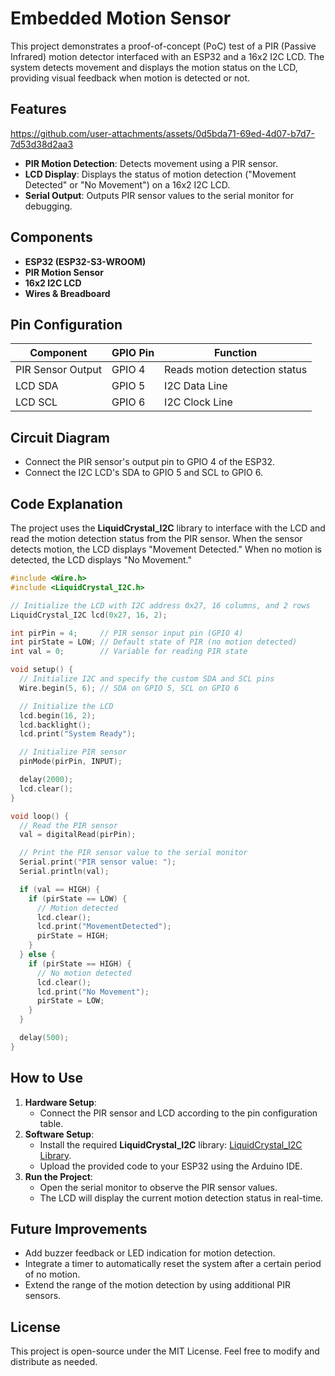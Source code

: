 # Embedded Motion Sensor

This project demonstrates a proof-of-concept (PoC) test of a PIR (Passive Infrared) motion detector interfaced with an ESP32 and a 16x2 I2C LCD. The system detects movement and displays the motion status on the LCD, providing visual feedback when motion is detected or not.

## Features

https://github.com/user-attachments/assets/0d5bda71-69ed-4d07-b7d7-7d53d38d2aa3

- **PIR Motion Detection**: Detects movement using a PIR sensor.
- **LCD Display**: Displays the status of motion detection ("Movement Detected" or "No Movement") on a 16x2 I2C LCD.
- **Serial Output**: Outputs PIR sensor values to the serial monitor for debugging.

## Components
- **ESP32 (ESP32-S3-WROOM)**
- **PIR Motion Sensor**
- **16x2 I2C LCD**
- **Wires & Breadboard**

## Pin Configuration

| Component         | GPIO Pin      | Function          |
|-------------------|---------------|-------------------|
| PIR Sensor Output  | GPIO 4        | Reads motion detection status |
| LCD SDA            | GPIO 5        | I2C Data Line     |
| LCD SCL            | GPIO 6        | I2C Clock Line    |

## Circuit Diagram
- Connect the PIR sensor's output pin to GPIO 4 of the ESP32.
- Connect the I2C LCD's SDA to GPIO 5 and SCL to GPIO 6.

## Code Explanation
The project uses the **LiquidCrystal_I2C** library to interface with the LCD and read the motion detection status from the PIR sensor. When the sensor detects motion, the LCD displays "Movement Detected." When no motion is detected, the LCD displays "No Movement."

```cpp
#include <Wire.h> 
#include <LiquidCrystal_I2C.h> 

// Initialize the LCD with I2C address 0x27, 16 columns, and 2 rows
LiquidCrystal_I2C lcd(0x27, 16, 2);

int pirPin = 4;     // PIR sensor input pin (GPIO 4)
int pirState = LOW; // Default state of PIR (no motion detected)
int val = 0;        // Variable for reading PIR state

void setup() {
  // Initialize I2C and specify the custom SDA and SCL pins
  Wire.begin(5, 6); // SDA on GPIO 5, SCL on GPIO 6

  // Initialize the LCD
  lcd.begin(16, 2); 
  lcd.backlight();  
  lcd.print("System Ready");

  // Initialize PIR sensor
  pinMode(pirPin, INPUT);

  delay(2000); 
  lcd.clear(); 
}

void loop() {
  // Read the PIR sensor
  val = digitalRead(pirPin);

  // Print the PIR sensor value to the serial monitor
  Serial.print("PIR sensor value: ");
  Serial.println(val);

  if (val == HIGH) { 
    if (pirState == LOW) {
      // Motion detected
      lcd.clear();
      lcd.print("MovementDetected");
      pirState = HIGH; 
    }
  } else {
    if (pirState == HIGH) {
      // No motion detected
      lcd.clear();
      lcd.print("No Movement");
      pirState = LOW; 
    }
  }

  delay(500); 
}
```

## How to Use
1. **Hardware Setup**:
   - Connect the PIR sensor and LCD according to the pin configuration table.
2. **Software Setup**:
   - Install the required **LiquidCrystal_I2C** library: [LiquidCrystal_I2C Library](https://github.com/johnrickman/LiquidCrystal_I2C).
   - Upload the provided code to your ESP32 using the Arduino IDE.
3. **Run the Project**:
   - Open the serial monitor to observe the PIR sensor values.
   - The LCD will display the current motion detection status in real-time.

## Future Improvements
- Add buzzer feedback or LED indication for motion detection.
- Integrate a timer to automatically reset the system after a certain period of no motion.
- Extend the range of the motion detection by using additional PIR sensors.

## License
This project is open-source under the MIT License. Feel free to modify and distribute as needed.
